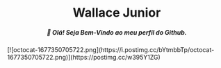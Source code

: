 <!--
**WallaceJunior14/WallaceJunior14** is a ✨ _special_ ✨ repository because its `README.md` (this file) appears on your GitHub profile.

Here are some ideas to get you started:

- 🔭 I’m currently working on ...
- 🌱 I’m currently learning ...
- 👯 I’m looking to collaborate on ...
- 🤔 I’m looking for help with ...
- 💬 Ask me about ...
- 📫 How to reach me: ...
- 😄 Pronouns: ...
- ⚡ Fun fact: ...
-->

<h1 align="center">Wallace Junior</h1>
<h5 align="center">👋 Olá! Seja Bem-Vindo ao meu perfil do Github.</h5>
[![octocat-1677350705722.png](https://i.postimg.cc/bYtmbbTp/octocat-1677350705722.png)](https://postimg.cc/w395Y1ZG)
